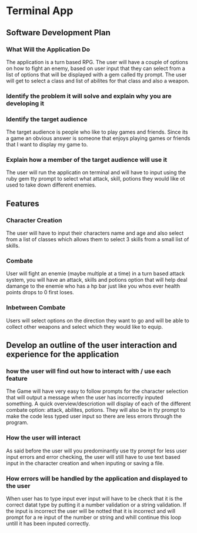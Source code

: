 # Terminal App

## Software Development Plan

### What Will the Application Do

The application is a turn based RPG. The user will have a couple of options on how to fight an enemy, based on user input that they can select from a list of options that will be displayed with a gem called tty prompt.
The user will get to select a class and list of abilites for that class and also a weapon.

### Identify the problem it will solve and explain why you are developing it

### Identify the target audience

The target audience is people who like to play games and friends. Since its a game an obvious answer is someone that enjoys playing games or friends that I want to display my game to.

### Explain how a member of the target audience will use it

The user will run the applicatin on terminal and will have to input using the ruby gem tty prompt to select what attack, skill, potions they would like ot used to take down different enemies.

## Features

### Character Creation

The user will have to input their characters name and age and also select from a list of classes which allows them to select 3 skills from a small list of skills.

### Combate

User will fight an enemie (maybe multiple at a time) in a turn based attack system, you will have an attack, skills and potions option that will help deal damange to the enemie who has a hp bar just like you whos ever health points drops to 0 first loses.

### Inbetween Combate

Users will select options on the direction they want to go and will be able to collect other weapons and select which they would like to equip.

## Develop an outline of the user interaction and experience for the application

### how the user will find out how to interact with / use each feature

The Game will have very easy to follow prompts for the character selection that will output a message when the user has incorrectly inputed something.
A quick overview/descriotion will display of each of the different combate option: attack, abilites, potions. They will also be in tty prompt to make the code less typed user input so there are less errors through the program.

### How the user will interact

As said before the user will you predominantly use tty prompt for less user input errors and error checking, the user will still have to use text based input in the character creation and when inputing or saving a file.

### How errors will be handled by the application and displayed to the user

When user has to type input ever input will have to be check that it is the correct datat type by putting it a number validation or a string validation. If the input is incorrect the user will be notted that it is incorrect and  will prompt for a re input of the number or string and whill continue this loop untill it has been inputed correctly.
